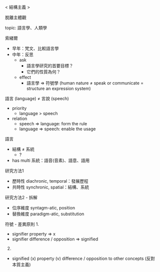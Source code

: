 

< 結構主義 >

脫離主體觀

topic: 語言學、人類學

索緒爾
- 早年：梵文、比較語言學
- 中年：反思
	- ask
		- 語言學研究的首要目標？
		- 它們的性質為何？
	- effect 
		- 語言學 => 符號學
		  (human nature
		   ≠ speak or communicate
		   = structure an expression system)


語言 (language) ≠ 言說 (speech)
- priority
	- language > speech
- relation
	- speech => language: form the rule
	- language => speech: enable the usage

語言
- 結構 ≠ 系統
	- ?
- has multi 系統：語音(音素)、語意、語用

研究方法1
- 歷時性 diachronic, temporal：發展歷程
- 共時性 synchronic, spatial：結構、系統

研究方法2 - 拆解
- 位序維度 syntagm-atic, position
- 替換維度 paradigm-atic, substitution

符號 - 差異原則
1. 
- signifier property => x
- signifier difference / opposition => signified
2. 
- signified
   (x) property
   (v) difference / opposition to other concepts (反對 本質主義)